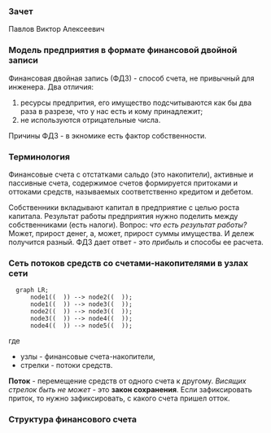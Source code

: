 ### Зачет

Павлов Виктор Алексеевич

### Модель предприятия в формате финансовой двойной записи

Финансовая двойная запись (ФДЗ) - способ счета, не привычный для инженера. Два отличия:
1) ресурсы предпрития, его имущество подсчитываются как бы два раза в разрезе, что у нас есть и кому принадлежит;
2) не используются отрицательные числа.

Причины ФДЗ - в экномике есть фактор собственности.


### Терминология 

Финансовые счета с отстатками сальдо (это накопители), активные и пассивные счета, содержимое счетов формируется притоками и оттоками средств, называемых соответственно кредитом и дебетом.

Собственники вкладывают капитал в предприятие с целью роста капитала. Результат работы предприятия нужно поделить между собственниками (есть налоги). Вопрос: *что есть результат работы?* Может, прирост денег, а, может, прирост суммы имущества. И дележ получится разный. ФДЗ дает ответ - это *прибыль* и способы ее расчета.


### Сеть потоков средств со счетами-накопителями в узлах сети

```mermaid
  graph LR;
      node1((  )) --> node2((  ));
      node1((  )) --> node3((  ));
      node2((  )) --> node3((  ));
      node3((  )) --> node4((  ));
      node4((  )) --> node5((  ));
```

где 

* узлы - финансовые счета-накопители,
* стрелки - потоки средств.

**Поток** - перемещение средств от одного счета к другому. *Висящих стрелок быть не может* - это **закон сохранения**. Если зафиксировать приток, то нужно зафиксировать, с какого счета пришел отток.


### Структура финансового счета

